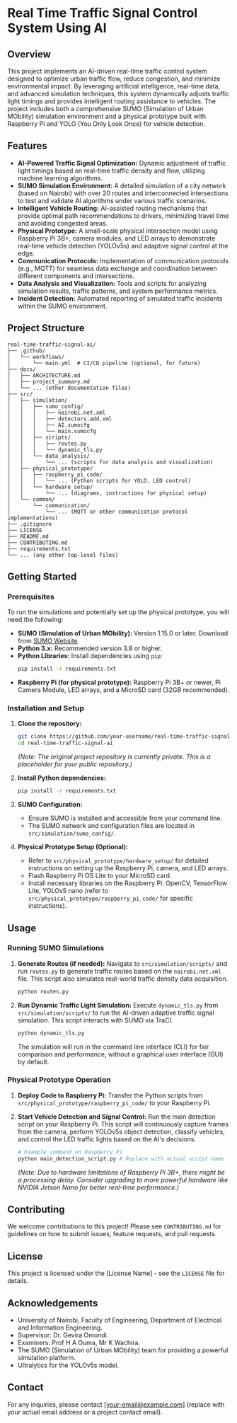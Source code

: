 
# Real Time Traffic Signal Control System Using AI

## Overview
This project implements an AI-driven real-time traffic control system designed to optimize urban traffic flow, reduce congestion, and minimize environmental impact. By leveraging artificial intelligence, real-time data, and advanced simulation techniques, this system dynamically adjusts traffic light timings and provides intelligent routing assistance to vehicles. The project includes both a comprehensive SUMO (Simulation of Urban MObility) simulation environment and a physical prototype built with Raspberry Pi and YOLO (You Only Look Once) for vehicle detection.

## Features
-   **AI-Powered Traffic Signal Optimization:** Dynamic adjustment of traffic light timings based on real-time traffic density and flow, utilizing machine learning algorithms.
-   **SUMO Simulation Environment:** A detailed simulation of a city network (based on Nairobi) with over 20 routes and interconnected intersections to test and validate AI algorithms under various traffic scenarios.
-   **Intelligent Vehicle Routing:** AI-assisted routing mechanisms that provide optimal path recommendations to drivers, minimizing travel time and avoiding congested areas.
-   **Physical Prototype:** A small-scale physical intersection model using Raspberry Pi 3B+, camera modules, and LED arrays to demonstrate real-time vehicle detection (YOLOv5s) and adaptive signal control at the edge.
-   **Communication Protocols:** Implementation of communication protocols (e.g., MQTT) for seamless data exchange and coordination between different components and intersections.
-   **Data Analysis and Visualization:** Tools and scripts for analyzing simulation results, traffic patterns, and system performance metrics.
-   **Incident Detection:** Automated reporting of simulated traffic incidents within the SUMO environment.

## Project Structure
```
real-time-traffic-signal-ai/
├── .github/
│   └── workflows/
│       └── main.yml  # CI/CD pipeline (optional, for future)
├── docs/
│   ├── ARCHITECTURE.md
│   ├── project_summary.md
│   └── ... (other documentation files)
├── src/
│   ├── simulation/
│   │   ├── sumo_config/
│   │   │   ├── nairobi.net.xml
│   │   │   ├── detectors.add.xml
│   │   │   ├── AI.sumocfg
│   │   │   └── main.sumocfg
│   │   ├── scripts/
│   │   │   ├── routes.py
│   │   │   └── dynamic_tls.py
│   │   └── data_analysis/
│   │       └── ... (scripts for data analysis and visualization)
│   ├── physical_prototype/
│   │   ├── raspberry_pi_code/
│   │   │   └── ... (Python scripts for YOLO, LED control)
│   │   └── hardware_setup/
│   │       └── ... (diagrams, instructions for physical setup)
│   └── common/
│       └── communication/
│           └── ... (MQTT or other communication protocol implementations)
├── .gitignore
├── LICENSE
├── README.md
├── CONTRIBUTING.md
├── requirements.txt
└── ... (any other top-level files)
```

## Getting Started

### Prerequisites
To run the simulations and potentially set up the physical prototype, you will need the following:

-   **SUMO (Simulation of Urban MObility):** Version 1.15.0 or later. Download from [SUMO Website](https://www.eclipse.org/sumo/downloads/).
-   **Python 3.x:** Recommended version 3.8 or higher.
-   **Python Libraries:** Install dependencies using `pip`:
    ```bash
    pip install -r requirements.txt
    ```
-   **Raspberry Pi (for physical prototype):** Raspberry Pi 3B+ or newer, Pi Camera Module, LED arrays, and a MicroSD card (32GB recommended).

### Installation and Setup

1.  **Clone the repository:**
    ```bash
    git clone https://github.com/your-username/real-time-traffic-signal-ai.git
    cd real-time-traffic-signal-ai
    ```
    *(Note: The original project repository is currently private. This is a placeholder for your public repository.)*

2.  **Install Python dependencies:**
    ```bash
    pip install -r requirements.txt
    ```

3.  **SUMO Configuration:**
    -   Ensure SUMO is installed and accessible from your command line.
    -   The SUMO network and configuration files are located in `src/simulation/sumo_config/`.

4.  **Physical Prototype Setup (Optional):**
    -   Refer to `src/physical_prototype/hardware_setup/` for detailed instructions on setting up the Raspberry Pi, camera, and LED arrays.
    -   Flash Raspberry Pi OS Lite to your MicroSD card.
    -   Install necessary libraries on the Raspberry Pi: OpenCV, TensorFlow Lite, YOLOv5 nano (refer to `src/physical_prototype/raspberry_pi_code/` for specific instructions).

## Usage

### Running SUMO Simulations

1.  **Generate Routes (if needed):**
    Navigate to `src/simulation/scripts/` and run `routes.py` to generate traffic routes based on the `nairobi.net.xml` file. This script also simulates real-world traffic density data acquisition.
    ```bash
    python routes.py
    ```

2.  **Run Dynamic Traffic Light Simulation:**
    Execute `dynamic_tls.py` from `src/simulation/scripts/` to run the AI-driven adaptive traffic signal simulation. This script interacts with SUMO via TraCI.
    ```bash
    python dynamic_tls.py
    ```
    The simulation will run in the command line interface (CLI) for fair comparison and performance, without a graphical user interface (GUI) by default.

### Physical Prototype Operation

1.  **Deploy Code to Raspberry Pi:**
    Transfer the Python scripts from `src/physical_prototype/raspberry_pi_code/` to your Raspberry Pi.

2.  **Start Vehicle Detection and Signal Control:**
    Run the main detection script on your Raspberry Pi. This script will continuously capture frames from the camera, perform YOLOv5s object detection, classify vehicles, and control the LED traffic lights based on the AI's decisions.
    ```bash
    # Example command on Raspberry Pi
    python main_detection_script.py # Replace with actual script name
    ```
    *(Note: Due to hardware limitations of Raspberry Pi 3B+, there might be a processing delay. Consider upgrading to more powerful hardware like NVIDIA Jetson Nano for better real-time performance.)*

## Contributing
We welcome contributions to this project! Please see `CONTRIBUTING.md` for guidelines on how to submit issues, feature requests, and pull requests.

## License
This project is licensed under the [License Name] - see the `LICENSE` file for details.

## Acknowledgements
-   University of Nairobi, Faculty of Engineering, Department of Electrical and Information Engineering.
-   Supervisor: Dr. Gevira Omondi.
-   Examiners: Prof H A Ouma, Mr K Wachira.
-   The SUMO (Simulation of Urban MObility) team for providing a powerful simulation platform.
-   Ultralytics for the YOLOv5s model.

## Contact
For any inquiries, please contact [your-email@example.com] (replace with your actual email address or a project contact email).



